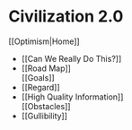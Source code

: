 # Civilization 2.0

[[Optimism|Home]]  
- [[Can We Really Do This?]]  
- [[Road Map]]  
[[Goals]]  
- [[Regard]]  
- [[High Quality Information]]  
[[Obstacles]]  
- [[Gullibility]]  